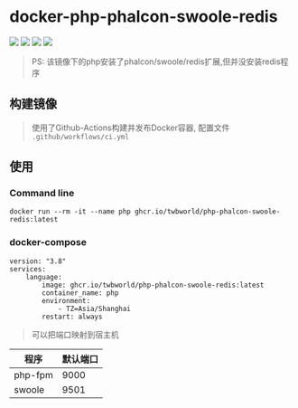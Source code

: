 
**docker-php-phalcon-swoole-redis**
===========

[![](https://img.shields.io/badge/docker-php%2d-phalcon%2d-swoole%2d-redis-099cec?logo=docker)](https://hub.docker.com/r/twbworld/php-phalcon-swoole-redis)
[![](https://img.shields.io/github/license/twbworld/docker-php-phalcon-swoole-redis)](https://github.com/twbworld/docker-php-phalcon-swoole-redis/blob/main/LICENSE)
[![](https://github.com/twbworld/docker-php-phalcon-swoole-redis/workflows/ci/badge.svg?branch=main)](https://github.com/twbworld/docker-php-phalcon-swoole-redis/actions)
[![](https://app.codacy.com/project/badge/Grade/c1c22bb4fc804d7d80b58cd5c5301646)](https://www.codacy.com/gh/twbworld/docker-php-phalcon-swoole-redis/dashboard?utm_source=github.com&amp;utm_medium=referral&amp;utm_content=twbworld/docker-php-phalcon-swoole-redis&amp;utm_campaign=Badge_Grade)

> PS: 该镜像下的php安装了phalcon/swoole/redis扩展,但并没安装redis程序

## 构建镜像

> 使用了Github-Actions构建并发布Docker容器, 配置文件 `.github/workflows/ci.yml`

## 使用

### Command line
```shell
docker run --rm -it --name php ghcr.io/twbworld/php-phalcon-swoole-redis:latest
```

### docker-compose

```shell
version: "3.8"
services:
    language:
        image: ghcr.io/twbworld/php-phalcon-swoole-redis:latest
        container_name: php
        environment:
            - TZ=Asia/Shanghai
        restart: always
```

> 可以把端口映射到宿主机

| 程序 | 默认端口 |
| ---- | ---- |
| php-fpm | 9000 |
| swoole | 9501 |

